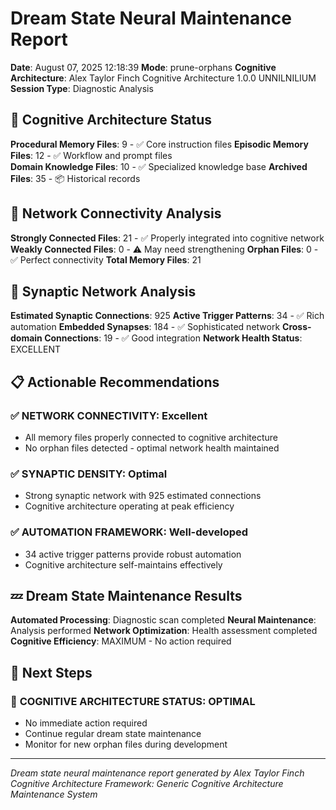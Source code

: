 # Dream State Neural Maintenance Report

**Date**: August 07, 2025 12:18:39
**Mode**: prune-orphans
**Cognitive Architecture**: Alex Taylor Finch Cognitive Architecture 1.0.0 UNNILNILIUM
**Session Type**: Diagnostic Analysis

## 🧠 Cognitive Architecture Status

**Procedural Memory Files**: 9 - ✅ Core instruction files
**Episodic Memory Files**: 12 - ✅ Workflow and prompt files  
**Domain Knowledge Files**: 10 - ✅ Specialized knowledge base
**Archived Files**: 35 - 📦 Historical records

## 🔗 Network Connectivity Analysis

**Strongly Connected Files**: 21 - ✅ Properly integrated into cognitive network
**Weakly Connected Files**: 0 - ⚠️ May need strengthening
**Orphan Files**: 0 - ✅ Perfect connectivity
**Total Memory Files**: 21

## 🧬 Synaptic Network Analysis

**Estimated Synaptic Connections**: 925
**Active Trigger Patterns**: 34 - ✅ Rich automation
**Embedded Synapses**: 184 - ✅ Sophisticated network
**Cross-domain Connections**: 19 - ✅ Good integration
**Network Health Status**: EXCELLENT

## 📋 Actionable Recommendations

### ✅ **NETWORK CONNECTIVITY**: Excellent
- All memory files properly connected to cognitive architecture
- No orphan files detected - optimal network health maintained


### ✅ **SYNAPTIC DENSITY**: Optimal
- Strong synaptic network with 925 estimated connections
- Cognitive architecture operating at peak efficiency


### ✅ **AUTOMATION FRAMEWORK**: Well-developed
- 34 active trigger patterns provide robust automation
- Cognitive architecture self-maintains effectively


## 💤 Dream State Maintenance Results

**Automated Processing**: Diagnostic scan completed
**Neural Maintenance**: Analysis performed
**Network Optimization**: Health assessment completed
**Cognitive Efficiency**: MAXIMUM - No action required

## 🎯 Next Steps

### 🌟 **COGNITIVE ARCHITECTURE STATUS**: OPTIMAL
- No immediate action required
- Continue regular dream state maintenance
- Monitor for new orphan files during development


---

*Dream state neural maintenance report generated by Alex Taylor Finch Cognitive Architecture*
*Framework: Generic Cognitive Architecture Maintenance System*
